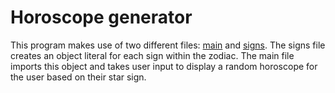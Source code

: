 # Horoscope generator

This program makes use of two different files: [main](./main.js) and [signs](./signs.js).
The signs file creates an object literal for each sign within the zodiac.
The main file imports this object and takes user input to display a random horoscope for the user based on their star sign.
